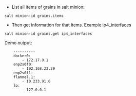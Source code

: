 - List all items of grains in salt minion:
```
salt minion-id grains.items
```

- Then get information for that items. Example ip4_interfaces
```
salt minion-id grains.get ip4_interfaces
```
Demo output:
```
    ----------
    docker0:
        - 172.17.0.1
    enp2s0f0:
        - 192.168.23.29
    enp2s0f1:
    flannel.1:
        - 10.233.91.0
    lo:
        - 127.0.0.1

```
